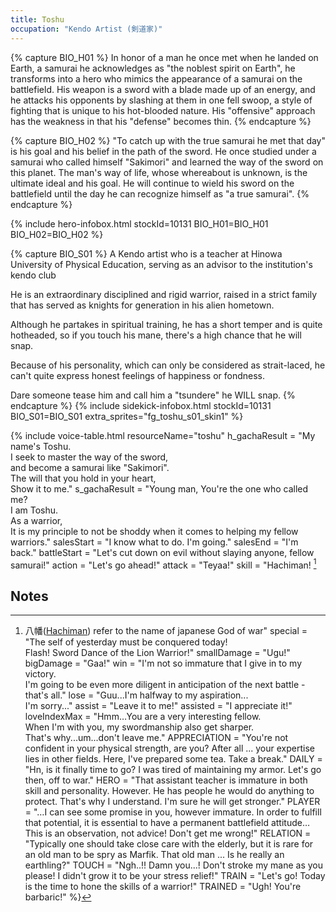 ```yaml
---
title: Toshu
occupation: "Kendo Artist (剣道家)"
---
```


{% capture BIO_H01 %}
In honor of a man he once met when he landed on Earth, a samurai he acknowledges as "the noblest spirit on Earth", he transforms into a hero who mimics the appearance of a samurai on the battlefield.
His weapon is a sword with a blade made up of an energy, and he attacks his opponents by slashing at them in one fell swoop, a style of fighting that is unique to his hot-blooded nature.
His "offensive" approach has the weakness in that his "defense" becomes thin.
{% endcapture %}

{% capture BIO_H02 %}
"To catch up with the true samurai he met that day" is his goal and his belief in the path of the sword.
He once studied under a samurai who called himself "Sakimori" and learned the way of the sword on this planet.
The man's way of life, whose whereabout is unknown, is the ultimate ideal and his goal.
He will continue to wield his sword on the battlefield until the day he can recognize himself as "a true samurai".
{% endcapture %}

{% include hero-infobox.html stockId=10131 BIO_H01=BIO_H01 BIO_H02=BIO_H02 %}

{% capture BIO_S01 %}
A Kendo artist who is a teacher at Hinowa University of Physical Education, serving as an advisor to the institution's kendo club

He is an extraordinary disciplined and rigid warrior, raised in a strict family that has served as knights for generation in his alien hometown.

Although he partakes in spiritual training, he has a short temper and is quite hotheaded, so if you touch his mane, there's a high chance that he will snap.

Because of his personality, which can only be considered as strait-laced, he can't quite express honest feelings of happiness or fondness.

Dare someone tease him and call him a "tsundere" he WILL snap.
{% endcapture %}
{% include sidekick-infobox.html stockId=10131 BIO_S01=BIO_S01 extra_sprites="fg_toshu_s01_skin1" %}

{% include voice-table.html resourceName="toshu"
h_gachaResult = "My name's Toshu.<br>I seek to master the way of the sword,<br>and become a samurai like &quot;Sakimori&quot;.<br>The will that you hold in your heart,<br>Show it to me."
s_gachaResult = "Young man, You're the one who called me?<br>I am Toshu.<br>As a warrior,<br>It is my principle to not be shoddy when it comes to helping my fellow warriors."
salesStart = "I know what to do. I'm going."
salesEnd = "I'm back."
battleStart = "Let's cut down on evil without slaying anyone, fellow samurai!"
action = "Let's go ahead!"
attack = "Teyaa!"
skill = "Hachiman! [^1]

[^1]: 八幡([Hachiman](https://en.wikipedia.org/wiki/Hachiman)) refer to the name of japanese God of war"
special = "The self of yesterday must be conquered today!<br>Flash! Sword Dance of the Lion Warrior!"
smallDamage = "Ugu!"
bigDamage = "Gaa!"
win = "I'm not so immature that I give in to my victory.<br>I'm going to be even more diligent in anticipation of the next battle - that's all."
lose = "Guu...I'm halfway to my aspiration...<br>I'm sorry..."
assist = "Leave it to me!"
assisted = "I appreciate it!"
loveIndexMax = "Hmm…You are a very interesting fellow.<br>When I'm with you, my swordmanship also get sharper.<br>That's why...um...don't leave me."
APPRECIATION = "You're not confident in your physical strength, are you?  After all ... your expertise lies in other fields. Here, I've prepared some tea. Take a break."
DAILY = "Hn, is it finally time to go?  I was tired of maintaining my armor.  Let's go then, off to war."
HERO = "That assistant teacher is immature in both skill and personality.  However.  He has people he would do anything to protect.  That's why I understand.  I'm sure he will get stronger."
PLAYER = "…I can see some promise in you, however immature.  In order to fulfill that potential, it is essential to have a permanent battlefield attitude… This is an observation, not advice!  Don't get me wrong!"
RELATION = "Typically one should take close care with the elderly, but it is rare for an old man to be spry as Marfik.  That old man ... Is he really an earthling?"
TOUCH = "Ngh..!! Damn you...! Don't stroke my mane as you please! I didn't grow it to be your stress relief!"
TRAIN = "Let's go! Today is the time to hone the skills of a warrior!"
TRAINED = "Ugh! You're barbaric!"
%}

## Notes
